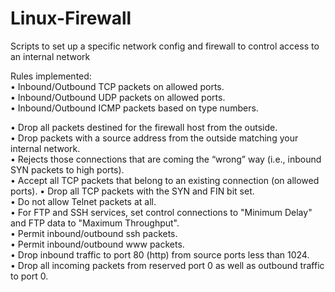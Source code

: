# Linux-Firewall
Scripts to set up a specific network config and firewall to control access to an internal network

Rules implemented:  
  • Inbound/Outbound TCP packets on allowed ports.  
  • Inbound/Outbound UDP packets on allowed ports.  
  • Inbound/Outbound ICMP packets based on type numbers.  
  
  • Drop all packets destined for the firewall host from the outside.  
  • Drop packets with a source address from the outside matching your internal network.  
  • Rejects those connections that are coming the “wrong” way (i.e., inbound SYN packets to high ports).  
  • Accept all TCP packets that belong to an existing connection (on allowed ports).
  • Drop all TCP packets with the SYN and FIN bit set.  
  • Do not allow Telnet packets at all.  
  • For FTP and SSH services, set control connections to "Minimum Delay" and FTP data to "Maximum Throughput".  
  • Permit inbound/outbound ssh packets.  
  • Permit inbound/outbound www packets.  
  • Drop inbound traffic to port 80 (http) from source ports less than 1024.  
  • Drop all incoming packets from reserved port 0 as well as outbound traffic to port 0.  
